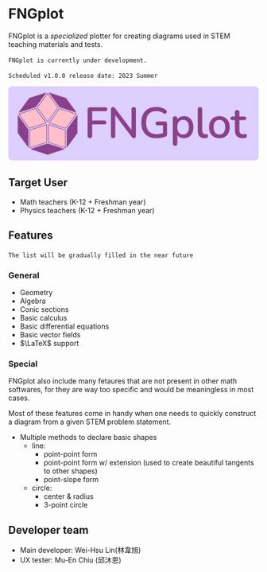 # FNGplot

FNGplot is a *specialized* plotter for creating diagrams used in STEM teaching materials and tests.

`FNGplot is currently under development.`

`Scheduled v1.0.0 release date: 2023 Summer`

![Logo with text](svg/logo/logo_with_text.svg)

## Target User

- Math teachers (K-12 + Freshman year)
- Physics teachers (K-12 + Freshman year)

## Features

`The list will be gradually filled in the near future`

### General

- Geometry
- Algebra
- Conic sections
- Basic calculus
- Basic differential equations
- Basic vector fields
- $\LaTeX$ support

### Special

FNGplot also include many fetaures that are not present in other math softwares, for they are way too specific and would be meaningless in most cases.

Most of these features come in handy when one needs to quickly construct a diagram from a given STEM problem statement.

- Multiple methods to declare basic shapes
  - line:
    - point-point form
    - point-point form w/ extension (used to create beautiful tangents to other shapes)
    - point-slope form
  - circle:
    - center & radius
    - 3-point circle

## Developer team
- Main developer: Wei-Hsu Lin(林韋旭) 
- UX tester: Mu-En Chiu (邱沐恩)